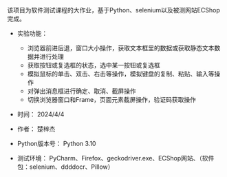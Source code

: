 该项目为软件测试课程的大作业，基于Python、selenium以及被测网站ECShop完成。


* 实验功能： 
  * 浏览器前进后退，窗口大小操作，获取文本框里的数据或获取静态文本数据并进行处理
  * 获取按钮或复选框的状态，选中某一按钮或复选框
  * 模拟鼠标的单击、双击、右击等操作，模拟键盘的复制、粘贴、输入等操作
  * 对弹出消息框进行确定、取消、截屏操作
  * 切换浏览器窗口和Frame，页面元素截屏操作，验证码获取操作

* 时间：                   2024/4/4

* 作者：                   楚梓杰

* Python版本号：  Python 3.10

* 测试环境：           PyCharm、Firefox、geckodriver.exe、ECShop网站、（软件包：selenium、ddddocr、Pillow）
